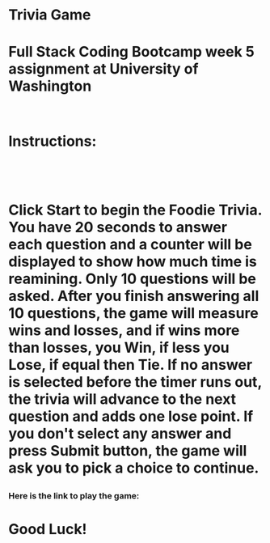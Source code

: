 # Trivia Game
<h1>Full Stack Coding Bootcamp week 5 assignment at University of Washington</h1>
<br>
<h1>Instructions:<h1>
<br>
<p>Click Start to begin the Foodie Trivia. You have 20 seconds to answer each question and a counter will be displayed to show how much time is reamining. Only 10 questions will be asked. After you finish answering all 10 questions, the game will measure wins and losses, and if wins more than losses, you Win, if less you Lose, if equal then Tie. If no answer is selected before the timer runs out, the trivia will advance to the next question and adds one lose point. If you don't select any answer and press Submit button, the game will ask you to pick a choice to continue.<p>

<h3>Here is the link to play the game: </h3><a href="https://zmazieva78.github.io/TriviaGame/."></a>

<h1>Good Luck!</h1>